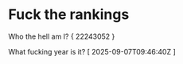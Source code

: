# Fuck the rankings

Who the hell am I?
{ 22243052 }

What fucking year is it?
[ 2025-09-07T09:46:40Z ]
